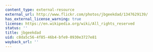 ```yaml
---
content_type: external-resource
external_url: http://www.flickr.com/photos/jbgeekdad/1347629139/
has_external_license_warning: true
license: https://en.wikipedia.org/wiki/All_rights_reserved
status: ''
title: jbgeekdad
uid: c8da5c56-4f85-46b4-bfe9-0930e3727e81
wayback_url: ''
---
```


